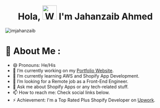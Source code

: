 <h1 align="center"> Hola, <img src="https://raw.githubusercontent.com/nixin72/nixin72/master/wave.gif" 
         alt="Waving hand animated gif"
         height="45"
         width="45" /> I'm Jahanzaib Ahmed</h1>

<p align="left"> <img src="https://komarev.com/ghpvc/?username=imjahanzaib&label=Views&color=blue&style=plastic&style=for-the-badge" alt="imjahanzaib" /> </p>

# 💫 About Me :
- 😄 Pronouns: He/His
- 🔭 I’m currently working on my [Portfolio Website](https://jahanzaibahmed.com).
- 🌱 I’m currently learning AWS and Shopify App Development.
- 🤔 I’m looking for a Remote job as a Front-End Engineer.
- 💬 Ask me about Shopify Apps or any tech-related stuff.
- 📫 How to reach me: Check social links below.
- ⚡ Achievement: I'm a Top Rated Plus Shopify Developer on [Upwork](https://www.upwork.com/freelancers/~01535851b88349f21a).

